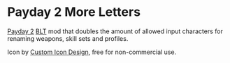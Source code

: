 # Payday 2 More Letters
[Payday 2](http://store.steampowered.com/app/218620/PAYDAY_2/) [BLT](https://github.com/JamesWilko/Payday-2-BLT) mod that doubles the amount of allowed input characters for renaming weapons, skill sets and profiles.

Icon by [Custom Icon Design](http://www.customicondesign.com/), free for non-commercial use.
